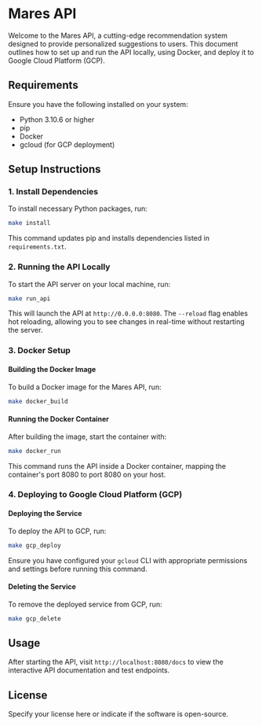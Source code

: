 
# Mares API

Welcome to the Mares API, a cutting-edge recommendation system designed to provide personalized suggestions to users. This document outlines how to set up and run the API locally, using Docker, and deploy it to Google Cloud Platform (GCP).

## Requirements

Ensure you have the following installed on your system:
- Python 3.10.6 or higher
- pip
- Docker
- gcloud (for GCP deployment)

## Setup Instructions

### 1. Install Dependencies

To install necessary Python packages, run:

```bash
make install
```

This command updates pip and installs dependencies listed in `requirements.txt`.

### 2. Running the API Locally

To start the API server on your local machine, run:

```bash
make run_api
```

This will launch the API at `http://0.0.0.0:8080`. The `--reload` flag enables hot reloading, allowing you to see changes in real-time without restarting the server.

### 3. Docker Setup

#### Building the Docker Image

To build a Docker image for the Mares API, run:

```bash
make docker_build
```

#### Running the Docker Container

After building the image, start the container with:

```bash
make docker_run
```

This command runs the API inside a Docker container, mapping the container's port 8080 to port 8080 on your host.

### 4. Deploying to Google Cloud Platform (GCP)

#### Deploying the Service

To deploy the API to GCP, run:

```bash
make gcp_deploy
```

Ensure you have configured your `gcloud` CLI with appropriate permissions and settings before running this command.

#### Deleting the Service

To remove the deployed service from GCP, run:

```bash
make gcp_delete
```

## Usage

After starting the API, visit `http://localhost:8080/docs` to view the interactive API documentation and test endpoints.

## License

Specify your license here or indicate if the software is open-source.

